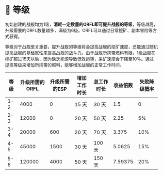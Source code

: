 # 🔢 等级

初始创建的战舰均为1级，**消耗一定数量的ORFL即可提升战舰的等级**，等级越高，升级需要的ORFL数量越多，满级为6级。ORFL可以通过日常挖矿、副本冒险等方式获得。

等级对于战舰至关重要，提升战舰的等级将会提高战舰的挖矿速度，还能通过随机提高战舰的基础属性来提高战舰的战斗力。由于战舰所携带燃料有限，1级战舰在挖矿超过15天以后，因为缺乏能源导致低效运转，采矿速度会下降至10%。通过提高等级来增加所携带的燃料，能够增加战舰的正常工作时间。

| 等级  | 升级所需的ORFL | 升级所需的ESP | 增加工作时长 | 总工作时长 | 收益倍数    | 失败降级概率 |
| --- | --------- | -------- | ------ | ----- | ------- | ------ |
| 1-2 | 4000      | 0        | 15 天   | 30 天  | 1.5     | 0      |
| 2-3 | 12000     | 0        | 20 天   | 50 天  | 2.25    | 5%     |
| 3-4 | 20000     | 600      | 20 天   | 70 天  | 3.375   | 10%    |
| 4-5 | 45000     | 1500     | 30 天   | 100 天 | 5.0625  | 15%    |
| 5-6 | 120000    | 4000     | 50 天   | 150 天 | 7.59375 | 20%    |
